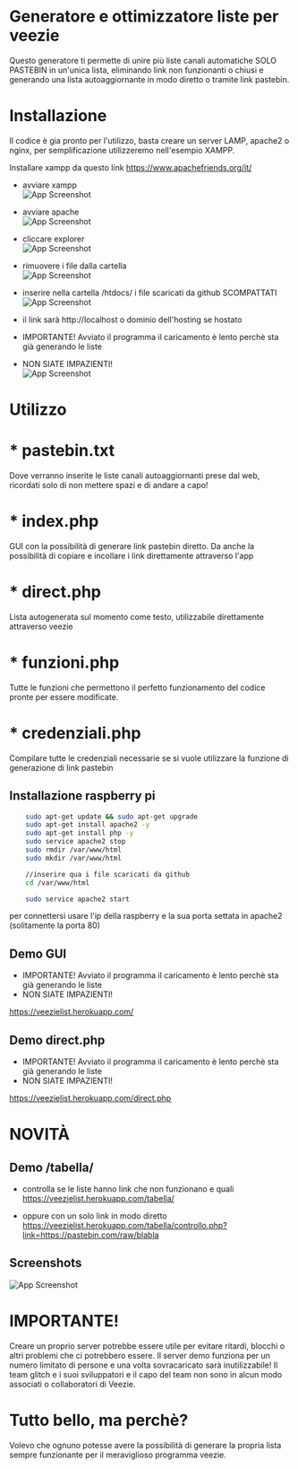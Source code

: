 
# Generatore e ottimizzatore liste per veezie

Questo generatore ti permette di unire più liste canali automatiche SOLO PASTEBIN in un'unica lista, eliminando link non funzionanti o chiusi e generando una lista autoaggiornante in modo diretto o tramite link pastebin.


# Installazione

Il codice è gia pronto per l'utilizzo, basta creare un server LAMP, apache2 o nginx, per semplificazione utilizzeremo nell'esempio XAMPP.

Installare xampp da questo link https://www.apachefriends.org/it/ 
* avviare xampp <br />
![App Screenshot](https://i.ibb.co/t2jCXXZ/1.png)

* avviare apache <br />
![App Screenshot](https://i.ibb.co/myscRvG/2.png)

* cliccare explorer <br />
![App Screenshot](https://i.ibb.co/FBkXhZT/3.png)

* rimuovere i file dalla cartella <br />
![App Screenshot](https://i.ibb.co/MZzqK7N/4.png)

* inserire nella cartella /htdocs/ i file scaricati da github SCOMPATTATI <br />
![App Screenshot](https://i.ibb.co/47fyMfh/5.png)

* il link sarà http://localhost o dominio dell'hosting se hostato
* IMPORTANTE! Avviato il programma il caricamento è lento perchè sta già generando le liste
* NON SIATE IMPAZIENTI! <br />
![App Screenshot](https://i.ibb.co/GRzsLsx/6.png)

# Utilizzo

# * pastebin.txt
Dove verranno inserite le liste canali autoaggiornanti prese dal web, ricordati solo di non mettere spazi e di andare a capo!

# * index.php
GUI con la possibilità di generare link pastebin diretto.
Da anche la possibilità di copiare e incollare i link direttamente attraverso l'app

# * direct.php
Lista autogenerata sul momento come testo, utilizzabile direttamente attraverso veezie

# * funzioni.php
Tutte le funzioni che permettono il perfetto funzionamento del codice pronte per essere modificate.

# * credenziali.php
Compilare tutte le credenziali necessarie se si vuole utilizzare la funzione di generazione di link pastebin





## Installazione raspberry pi

```bash
    sudo apt-get update && sudo apt-get upgrade
    sudo apt-get install apache2 -y
    sudo apt-get install php -y
    sudo service apache2 stop
    sudo rmdir /var/www/html
    sudo mkdir /var/www/html

    //inserire qua i file scaricati da github
    cd /var/www/html

    sudo service apache2 start

```

per connettersi usare l'ip della raspberry e la sua porta settata in apache2 (solitamente la porta 80)
    
## Demo GUI
* IMPORTANTE! Avviato il programma il caricamento è lento perchè sta già generando le liste
* NON SIATE IMPAZIENTI! <br />

https://veezielist.herokuapp.com/


## Demo direct.php
* IMPORTANTE! Avviato il programma il caricamento è lento perchè sta già generando le liste
* NON SIATE IMPAZIENTI! <br />

https://veezielist.herokuapp.com/direct.php

# NOVITÀ
## Demo /tabella/
* controlla se le liste hanno link che non funzionano e quali
https://veezielist.herokuapp.com/tabella/

* oppure con un solo link in modo diretto
https://veezielist.herokuapp.com/tabella/controllo.php?link=https://pastebin.com/raw/blabla

## Screenshots

![App Screenshot](https://iili.io/5Wfwkg.md.png)

# IMPORTANTE!
Creare un proprio server potrebbe essere utile per evitare ritardi, blocchi o altri problemi che ci potrebbero essere.
Il server demo funziona per un numero limitato di persone e una volta sovracaricato sarà inutilizzabile!
Il team glitch e i suoi sviluppatori e il capo del team non sono in alcun modo associati o collaboratori di Veezie.

# Tutto bello, ma perchè?
Volevo che ognuno potesse avere la possibilità di generare la propria lista sempre funzionante per il meraviglioso programma veezie.
